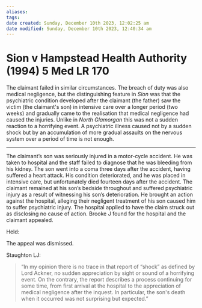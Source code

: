 ```yaml
---
aliases: 
tags: 
date created: Sunday, December 10th 2023, 12:02:25 am
date modified: Sunday, December 10th 2023, 12:40:34 am
---
```


# Sion v Hampstead Health Authority (1994) 5 Med LR 170

The claimant failed in similar circumstances. The breach of duty was also medical negligence, but the distinguishing feature in _Sion_ was that the psychiatric condition developed after the claimant (the father) saw the victim (the claimant's son) in intensive care over a longer period (two weeks) and gradually came to the realisation that medical negligence had caused the injuries. Unlike in _North Glamorgan_ this was not a sudden reaction to a horrifying event. A psychiatric illness caused not by a sudden shock but by an accumulation of more gradual assaults on the nervous system over a period of time is not enough.

---

The claimant’s son was seriously injured in a motor-cycle accident. He was taken to hospital and the staff failed to diagnose that he was bleeding from his kidney. The son went into a coma three days after the accident, having suffered a heart attack. His condition deteriorated, and he was placed in intensive care, but unfortunately died fourteen days after the accident. The claimant remained at his son’s bedside throughout and suffered psychiatric injury as a result of witnessing his son’s deterioration. He brought an action against the hospital, alleging their negligent treatment of his son caused him to suffer psychiatric injury. The hospital applied to have the claim struck out as disclosing no cause of action. Brooke J found for the hospital and the claimant appealed.

Held:

The appeal was dismissed.

Staughton LJ:

> “In my opinion there is no trace in that report of “shock” as defined by Lord Ackner, no sudden appreciation by sight or sound of a horrifying event. On the contrary, the report describes a process continuing for some time, from first arrival at the hospital to the appreciation of medical negligence after the inquest. In particular, the son's death when it occurred was not surprising but expected.”
